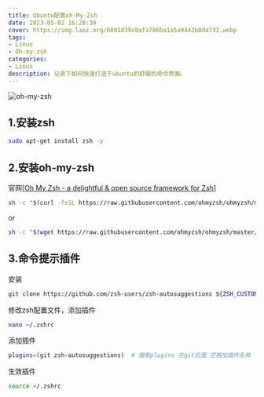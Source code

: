 ```yaml
---
title: Ubuntu配置oh-My-Zsh
date: 2023-05-02 16:28:39
cover: https://img.laoz.org/6801d39c8afa786ba1a5a9442b8da732.webp
tags: 
- Linux
- Oh-my-zsh
categories: 
- Linux
description: 记录下如何快速打造下ubuntu的舒服的命令界面。
---
```


![oh-my-zsh](https://img.laoz.org/6801d39c8afa786ba1a5a9442b8da732.webp)

## 1.安装zsh

```bash
sudo apt-get install zsh -y
```

## 2.安装oh-my-zsh

官网[[Oh My Zsh - a delightful & open source framework for Zsh](https://ohmyz.sh/)]

```bash
sh -c "$(curl -fsSL https://raw.githubusercontent.com/ohmyzsh/ohmyzsh/master/tools/install.sh)"
```

or

```bash
sh -c "$(wget https://raw.githubusercontent.com/ohmyzsh/ohmyzsh/master/tools/install.sh -O -)"
```

## 3.命令提示插件

安装

```bash
git clone https://github.com/zsh-users/zsh-autosuggestions ${ZSH_CUSTOM:-~/.oh-my-zsh/custom}/plugins/zsh-autosuggestions
```

修改zsh配置文件，添加插件

```bash
nano ~/.zshrc
```

添加插件

```bash
plugins=(git zsh-autosuggestions)  # 搜索plugins 在git后面 空格加插件名称
```

生效插件

```bash
source ~/.zshrc
```
